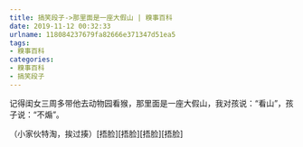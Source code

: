 ```yaml
---
title: 搞笑段子->那里面是一座大假山 | 糗事百科
date: 2019-11-12 00:32:33
urlname: 118084237679fa82666e371347d51ea5
tags: 
- 糗事百科
categories:
- 糗事百科
- 搞笑段子
---
```

记得闺女三周多带他去动物园看猴，那里面是一座大假山，我对孩说：“看山”，孩子说：“不煽”。

（小家伙特淘，挨过揍）[捂脸][捂脸][捂脸][捂脸]



